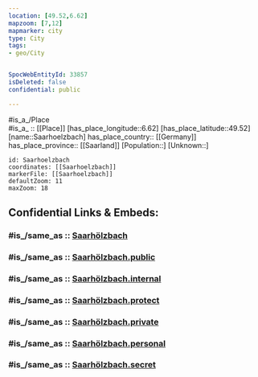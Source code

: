 ```yaml
---
location: [49.52,6.62] 
mapzoom: [7,12] 
mapmarker: city 
type: City
tags:
- geo/City


SpocWebEntityId: 33857
isDeleted: false
confidential: public

---
```

#is_a_/Place  
#is_a_ :: [[Place]] 
[has_place_longitude::6.62] 
[has_place_latitude::49.52] 
[name::Saarhoelzbach] 
has_place_country:: [[Germany]]  
has_place_province:: [[Saarland]] 
[Population::] 
[Unknown::] 


```leaflet
id: Saarhoelzbach
coordinates: [[Saarhoelzbach]] 
markerFile: [[Saarhoelzbach]] 
defaultZoom: 11 
maxZoom: 18
```


## Confidential Links & Embeds: 

### #is_/same_as :: [Saarhölzbach](/_Standards/Earth/Continent/Europe/Europe~Central/Germany/Germany~West/Saarland/counties~Saarland/Merzig-Wadern/cities~Merzig-Wadern/Mettlach/Saarhölzbach.md) 

### #is_/same_as :: [Saarhölzbach.public](/_public/Earth/Continent/Europe/Europe~Central/Germany/Germany~West/Saarland/counties~Saarland/Merzig-Wadern/cities~Merzig-Wadern/Mettlach/Saarhölzbach.public.md) 

### #is_/same_as :: [Saarhölzbach.internal](/_internal/Earth/Continent/Europe/Europe~Central/Germany/Germany~West/Saarland/counties~Saarland/Merzig-Wadern/cities~Merzig-Wadern/Mettlach/Saarhölzbach.internal.md) 

### #is_/same_as :: [Saarhölzbach.protect](/_protect/Earth/Continent/Europe/Europe~Central/Germany/Germany~West/Saarland/counties~Saarland/Merzig-Wadern/cities~Merzig-Wadern/Mettlach/Saarhölzbach.protect.md) 

### #is_/same_as :: [Saarhölzbach.private](/_private/Earth/Continent/Europe/Europe~Central/Germany/Germany~West/Saarland/counties~Saarland/Merzig-Wadern/cities~Merzig-Wadern/Mettlach/Saarhölzbach.private.md) 

### #is_/same_as :: [Saarhölzbach.personal](/_personal/Earth/Continent/Europe/Europe~Central/Germany/Germany~West/Saarland/counties~Saarland/Merzig-Wadern/cities~Merzig-Wadern/Mettlach/Saarhölzbach.personal.md) 

### #is_/same_as :: [Saarhölzbach.secret](/_secret/Earth/Continent/Europe/Europe~Central/Germany/Germany~West/Saarland/counties~Saarland/Merzig-Wadern/cities~Merzig-Wadern/Mettlach/Saarhölzbach.secret.md)

